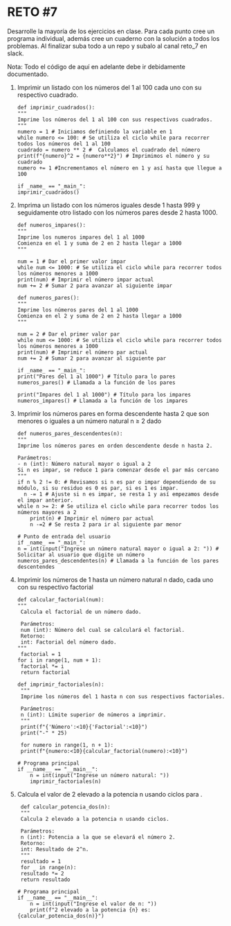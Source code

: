 # RETO #7
Desarrolle la mayoría de los ejercicios en clase. Para cada punto cree un programa individual, además cree un cuaderno con la solución a todos los problemas. Al finalizar suba todo a un repo y subalo al canal reto_7 en slack.

Nota: Todo el código de aquí en adelante debe ir debidamente documentado.

1. Imprimir un listado con los números del 1 al 100 cada uno con su respectivo cuadrado.

       def imprimir_cuadrados():
       """
       Imprime los números del 1 al 100 con sus respectivos cuadrados.
       """
       numero = 1 # Iniciamos definiendo la variable en 1
       while numero <= 100: # Se utiliza el ciclo while para recorrer todos los números del 1 al 100
       cuadrado = numero ** 2 #  Calculamos el cuadrado del número
       print(f"{numero}^2 = {numero**2}") # Imprimimos el número y su cuadrado
       numero += 1 #Incrementamos el número en 1 y así hasta que llegue a 100
    
       if _name_ == "_main_":
       imprimir_cuadrados()

 2. Imprima un listado con los números iguales desde 1 hasta 999 y seguidamente otro listado con los números pares desde 2 hasta 1000.

        def numeros_impares():
        """
        Imprime los numeros impares del 1 al 1000
        Comienza en el 1 y suma de 2 en 2 hasta llegar a 1000
        """

        num = 1 # Dar el primer valor impar
        while num <= 1000: # Se utiliza el ciclo while para recorrer todos los números menores a 1000
        print(num) # Imprimir el número impar actual
        num += 2 # Sumar 2 para avanzar al siguiente impar

        def numeros_pares():
        """
        Imprime los números pares del 1 al 1000
        Comienza en el 2 y suma de 2 en 2 hasta llegar a 1000
        """

        num = 2 # Dar el primer valor par
        while num <= 1000: # Se utiliza el ciclo while para recorrer todos los números menores a 1000
        print(num) # Imprimir el número par actual
        num += 2 # Sumar 2 para avanzar al siguiente par

        if _name_ == "_main_":
        print("Pares del 1 al 1000") # Título para lo pares
        numeros_pares() # Llamada a la función de los pares

        print("Impares del 1 al 1000") # Título para los impares
        numeros_impares() # Llamada a la función de los impares

3. Imprimir los números pares en forma descendente hasta 2 que son menores o iguales a un número natural n ≥ 2 dado

       def numeros_pares_descendentes(n):
       """
       Imprime los números pares en orden descendente desde n hasta 2.

       Parámetros: 
       - n (int): Número natural mayor o igual a 2
       Si n es impar, se reduce 1 para comenzar desde el par más cercano
       """
       if n % 2 != 0: # Revisamos si n es par o impar dependiendo de su módulo, si su residuo es 0 es par, si es 1 es impar.
         n -= 1 # Ajuste si n es impar, se resta 1 y así empezamos desde el impar anterior.
       while n >= 2: # Se utiliza el ciclo while para recorrer todos los números mayores a 2 
           print(n) # Imprimir el número par actual
           n -=2 # Se resta 2 para ir al siguiente par menor

       # Punto de entrada del usuario
       if _name_ == "_main_":
       n = int(input("Ingrese un número natural mayor o igual a 2: ")) # Solicitar al usuario que digite un número
       numeros_pares_descendentes(n) # Llamada a la función de los pares descentendes
   
4. Imprimir los números de 1 hasta un número natural n dado, cada uno con su respectivo factorial

       def calcular_factorial(num):
       """
        Calcula el factorial de un número dado.
    
        Parámetros:
        num (int): Número del cual se calculará el factorial.
        Retorno:
        int: Factorial del número dado.
       """
        factorial = 1
       for i in range(1, num + 1):
        factorial *= i
        return factorial

       def imprimir_factoriales(n):
        """
        Imprime los números del 1 hasta n con sus respectivos factoriales.
    
        Parámetros:
        n (int): Límite superior de números a imprimir.
        """
        print(f"{'Número':<10}{'Factorial':<10}")
        print("-" * 25)
    
        for numero in range(1, n + 1):
        print(f"{numero:<10}{calcular_factorial(numero):<10}")

       # Programa principal
       if __name__ == "__main__":
           n = int(input("Ingrese un número natural: "))
           imprimir_factoriales(n)

5. Calcula el valor de 2 elevado a la potencia n usando ciclos para .

        def calcular_potencia_dos(n):
        """
        Calcula 2 elevado a la potencia n usando ciclos.
    
        Parámetros:
        n (int): Potencia a la que se elevará el número 2.
        Retorno:
        int: Resultado de 2^n.
        """
        resultado = 1
        for _ in range(n):
        resultado *= 2
        return resultado

       # Programa principal
       if __name__ == "__main__":
           n = int(input("Ingrese el valor de n: "))
           print(f"2 elevado a la potencia {n} es: {calcular_potencia_dos(n)}")
